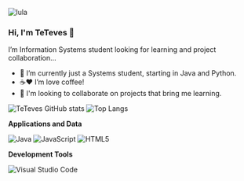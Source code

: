 ![lula](https://user-images.githubusercontent.com/85762759/147761630-9aaf3db3-a0a0-42dd-a3b9-222b9e5b0329.gif)


### Hi, I'm TeTeves 👋
I’m Information Systems student looking for learning and project collaboration...
- 🌱 I’m currently just a Systems student, starting in Java and Python.
- ☕❤️ I’m love coffee!
- 🤝 I'm looking to collaborate on projects that bring me learning.

![TeTeves GitHub stats](https://github-readme-stats.vercel.app/api?username=TeTeves&count_private=true&theme=radical&show_icons=true) ![Top Langs](https://github-readme-stats.vercel.app/api/top-langs/?username=TeTeves&theme=radical)

**Applications and Data**

  ![Java](https://img.shields.io/badge/-Java-333333?style=flat&logo=Java&logoColor=007396)
  ![JavaScript](https://img.shields.io/badge/-JavaScript-333333?style=flat&logo=javascript)
  ![HTML5](https://img.shields.io/badge/-HTML5-333333?style=flat&logo=HTML5)

**Development Tools**

  ![Visual Studio Code](https://img.shields.io/badge/-Visual%20Studio%20Code-333333?style=flat&logo=visual-studio-code&logoColor=007ACC)
  
